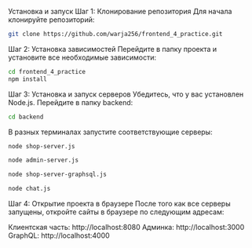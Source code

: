 Установка и запуск
Шаг 1: Клонирование репозитория
Для начала клонируйте репозиторий:

```bash
git clone https://github.com/warja256/frontend_4_practice.git
```
Шаг 2: Установка зависимостей
Перейдите в папку проекта и установите все необходимые зависимости:

```bash
cd frontend_4_practice
npm install
```

Шаг 3: Установка и запуск серверов
Убедитесь, что у вас установлен Node.js.
Перейдите в папку backend:
```bash
cd backend
```
В разных терминалах запустите соответствующие серверы:
```bash
node shop-server.js
```
```bash
node admin-server.js
```
```bash
node shop-server-graphsql.js
```
```bash
node chat.js
```
Шаг 4: Открытие проекта в браузере
После того как все серверы запущены, откройте сайты в браузере по следующим адресам:

Клиентская часть: http://localhost:8080
Админка: http://localhost:3000
GraphQL: http://localhost:4000
